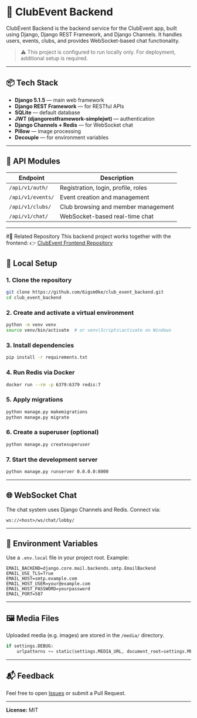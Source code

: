 # 🎉 ClubEvent Backend

ClubEvent Backend is the backend service for the ClubEvent app, built using Django, Django REST Framework, and Django Channels. It handles users, events, clubs, and provides WebSocket-based chat functionality.
> ⚠️ This project is configured to run locally only. For deployment, additional setup is required.
---

## 📦 Tech Stack

* **Django 5.1.5** — main web framework
* **Django REST Framework** — for RESTful APIs
* **SQLite** — default database
* **JWT (djangorestframework-simplejwt)** — authentication
* **Django Channels + Redis** — for WebSocket chat
* **Pillow** — image processing
* **Decouple** — for environment variables

---

## 📁 API Modules

| Endpoint          | Description                         |
| ----------------- | ----------------------------------- |
| `/api/v1/auth/`   | Registration, login, profile, roles |
| `/api/v1/events/` | Event creation and management       |
| `/api/v1/clubs/`  | Club browsing and member management |
| `/api/v1/chat/`   | WebSocket-based real-time chat      |

---

#🔗 Related Repository
This backend project works together with the frontend: 👉 [ClubEvent Frontend Repository](https://github.com/6igsm0ke/club_event_frontend)

## 🚀 Local Setup

### 1. Clone the repository

```bash
git clone https://github.com/6igsm0ke/club_event_backend.git
cd club_event_backend
```

### 2. Create and activate a virtual environment

```bash
python -m venv venv
source venv/bin/activate  # or venv\Scripts\activate on Windows
```

### 3. Install dependencies

```bash
pip install -r requirements.txt
```

### 4. Run Redis via Docker

```bash
docker run --rm -p 6379:6379 redis:7
```

### 5. Apply migrations

```bash
python manage.py makemigrations
python manage.py migrate
```

### 6. Create a superuser (optional)

```bash
python manage.py createsuperuser
```

### 7. Start the development server

```bash
python manage.py runserver 0.0.0.0:8000
```

---

## 🌐 WebSocket Chat

The chat system uses Django Channels and Redis. Connect via:

```
ws://<host>/ws/chat/lobby/
```

---

## 🔐 Environment Variables

Use a `.env.local` file in your project root. Example:

```env
EMAIL_BACKEND=django.core.mail.backends.smtp.EmailBackend
EMAIL_USE_TLS=True
EMAIL_HOST=smtp.example.com
EMAIL_HOST_USER=your@example.com
EMAIL_HOST_PASSWORD=yourpassword
EMAIL_PORT=587
```

---

## 🖼️ Media Files

Uploaded media (e.g. images) are stored in the `/media/` directory.

```python
if settings.DEBUG:
    urlpatterns += static(settings.MEDIA_URL, document_root=settings.MEDIA_ROOT)
```

---

## 📬 Feedback

Feel free to open [Issues](https://github.com/your-6igsm0k3/club_event_backend/issues) or submit a Pull Request.

---

**License:** MIT
